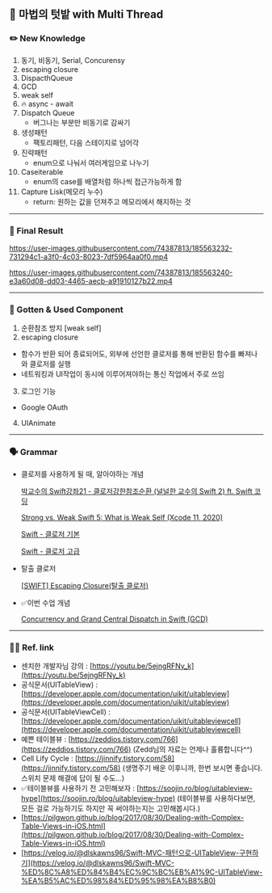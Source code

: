 ## 🌾 마법의 텃밭 with Multi Thread

### ✏️ New Knowledge

1. 동기, 비동기, Serial, Concurensy
2. escaping closure
3. DispacthQueue
4. GCD
5. weak self
6. 🔥 async - await
7. Dispatch Queue
    * 버그나는 부분만 비동기로 감싸기
8. 생성패턴
    * 팩토리패턴, 다음 스테이지로 넘어각
9. 진략패턴
    * enum으로 나눠서 여러게임으로 나누기
10. Caseiterable 
    * enum의 case를 배열처럼 하나씩 접근가능하게 함
11. Capture Lisk(메모리 누수)
    * return: 원하는 값을 던져주고 메모리에서 해지하는 것
  

---

### 📱 Final Result

https://user-images.githubusercontent.com/74387813/185563232-731294c1-a3f0-4c03-8023-7df5964aa0f0.mp4

https://user-images.githubusercontent.com/74387813/185563240-e3a60d08-dd03-4465-aecb-a91910127b22.mp4

---

### 🧠 Gotten & Used Component

1. 순환참조 방지 [weak self]
2. escaping closure
  * 함수가 반환 되어 종료되어도, 외부에 선언한 클로저를 통해 반환된 함수를 빠져나와 클로저를 실행
  * 네트워킹과 UI작업이 동시에 이루어져야하는 통신 작업에서 주로 쓰임
3. 로그인 기능
  * Google OAuth
4. UIAnimate

---

### 🗣 Grammar 

- 클로저를 사용하게 될 때, 알아야하는 개념
    
    [박교수의 Swift강좌21 - 클로저강한참조순환 (널널한 교수의 Swift 2) ft. Swift 코딩](https://youtu.be/ofiLLBeJJSc)
    
    [Strong vs. Weak Swift 5: What is Weak Self (Xcode 11, 2020)](https://youtu.be/chI-B8u4MBs)
    
    [Swift - 클로저 기본](https://www.youtube.com/watch?v=Ix9gGuupjBU&t=14s&ab_channel=yagom)
    
    [Swift - 클로저 고급](https://www.youtube.com/watch?v=WvqYKP6VgNQ&ab_channel=yagom)
    

- 탈출 클로저
    
    [[SWIFT] Escaping Closure(탈출 클로저)](https://dongminyoon.tistory.com/14)
    

- ✅이번 수업 개념
    
    [Concurrency and Grand Central Dispatch in Swift (GCD)](https://medium.com/swift-coding/concurrency-and-grand-central-dispatch-in-swift-gcd-f0ae063973c2)

---

### 🧑‍💻 Ref. link

- 센치한 개발자님 강의 : [https://youtu.be/5ejngRFNy_k](https://youtu.be/5ejngRFNy_k)
- 공식문서(UITableView) : [https://developer.apple.com/documentation/uikit/uitableview](https://developer.apple.com/documentation/uikit/uitableview)
- 공식문서(UITableViewCell) : [https://developer.apple.com/documentation/uikit/uitableviewcell](https://developer.apple.com/documentation/uikit/uitableviewcell)
- 예쁜 테이블뷰 : [https://zeddios.tistory.com/766](https://zeddios.tistory.com/766) (Zedd님의 자료는 언제나 훌륭합니다^^)
- Cell Lify Cycle : [https://jinnify.tistory.com/58](https://jinnify.tistory.com/58) (생명주기 배운 이후니까, 한번 보시면 좋습니다. 스위치 문제 해결에 답이 될 수도...)
- ✅테이블뷰를 사용하기 전 고민해보자 : [https://soojin.ro/blog/uitableview-hype](https://soojin.ro/blog/uitableview-hype) (테이블뷰를 사용하다보면, 모든 걸로 가능하기도 하지만 꼭 써야하는지는 고민해봅시다.)
- [https://pilgwon.github.io/blog/2017/08/30/Dealing-with-Complex-Table-Views-in-iOS.html](https://pilgwon.github.io/blog/2017/08/30/Dealing-with-Complex-Table-Views-in-iOS.html)
- [https://velog.io/@dlskawns96/Swift-MVC-패턴으로-UITableView-구현하기](https://velog.io/@dlskawns96/Swift-MVC-%ED%8C%A8%ED%84%B4%EC%9C%BC%EB%A1%9C-UITableView-%EA%B5%AC%ED%98%84%ED%95%98%EA%B8%B0)


